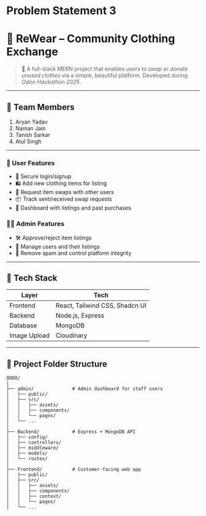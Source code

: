 # Problem Statement 3

# 👕 ReWear – Community Clothing Exchange

> 🌱 A full-stack MERN project that enables users to *swap or donate unused clothes* via a simple, beautiful platform. Developed during *Odoo Hackathon 2025*.

---


## 👥 Team Members

1. Aryan Yadav  
2. Naman Jain  
3. Tanish Sarkar  
4. Atul Singh

---

### 👤 User Features
- 🔐 Secure login/signup 
- 🛍 Add new clothing items for listing
- 🔄 Request item swaps with other users
- 📦 Track sent/received swap requests
- 🧾 Dashboard with listings and past purchases

### 🧑‍💼 Admin Features
- 🛠 Approve/reject item listings
- 👥 Manage users and their listings
- 🚫 Remove spam and control platform integrity

---

## 🧩 Tech Stack

| Layer        | Tech                          |
|--------------|-------------------------------|
| Frontend     | React, Tailwind CSS, Shadcn UI |
| Backend      | Node.js, Express               |
| Database     | MongoDB                        |
| Image Upload | Cloudinary                     |


---

## 📂 Project Folder Structure

```plaintext
ODDO/
│
├── admin/              # Admin dashboard for staff users
│   ├── public/
│   ├── src/
│   │   ├── assets/
│   │   ├── components/
│   │   └── pages/
│   └── ...
│
├── Backend/            # Express + MongoDB API
│   ├── config/
│   ├── controllers/
│   ├── middleware/
│   ├── models/
│   └── routes/
│
├── Frontend/           # Customer-facing web app
│   ├── public/
│   ├── src/
│   │   ├── assets/
│   │   ├── components/
│   │   ├── context/
│   │   └── pages/
│   └── ...
